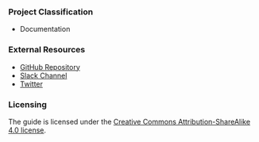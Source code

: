 ### Project Classification
* Documentation

### External Resources
* [GitHub Repository](https://github.com/OWASP/www-project-big-data)
* [Slack Channel](https://app.slack.com/client/T04T40NHX/C0171F041RR)
* [Twitter](https://twitter.com/OwaspD)

### Licensing
The guide is licensed under the [Creative Commons Attribution-ShareAlike 4.0 license](https://creativecommons.org/licenses/by-sa/4.0/).
